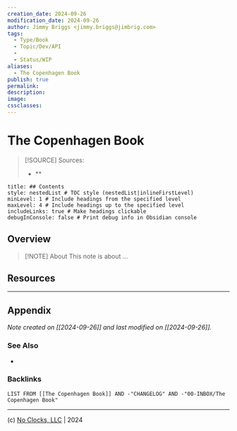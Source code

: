 ```yaml
---
creation_date: 2024-09-26
modification_date: 2024-09-26
author: Jimmy Briggs <jimmy.briggs@jimbrig.com>
tags:
  - Type/Book
  - Topic/Dev/API
  - 
  - Status/WIP
aliases:
  - The Copenhagen Book
publish: true
permalink:
description:
image:
cssclasses:
---
```



# The Copenhagen Book

> [!SOURCE] Sources:
> - **

```table-of-contents
title: ## Contents 
style: nestedList # TOC style (nestedList|inlineFirstLevel)
minLevel: 1 # Include headings from the specified level
maxLevel: 4 # Include headings up to the specified level
includeLinks: true # Make headings clickable
debugInConsole: false # Print debug info in Obsidian console
```

## Overview

> [!NOTE] About
> This note is about ...

## Resources

***

## Appendix

*Note created on [[2024-09-26]] and last modified on [[2024-09-26]].*

### See Also

- 

### Backlinks

```dataview
LIST FROM [[The Copenhagen Book]] AND -"CHANGELOG" AND -"00-INBOX/The Copenhagen Book"
```

***

(c) [No Clocks, LLC](https://github.com/noclocks) | 2024